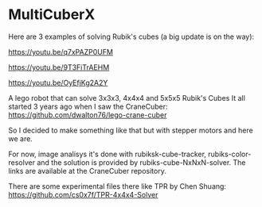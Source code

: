# MultiCuberX
Here are 3 examples of solving Rubik's cubes (a big update is on the way):

https://youtu.be/q7xPAZP0UFM 

https://youtu.be/9T3FiTrAEHM 

https://youtu.be/OyEfjKg2A2Y 

A lego robot that can solve 3x3x3, 4x4x4 and 5x5x5 Rubik's Cubes
It all started 3 years ago when I saw the CraneCuber:
https://github.com/dwalton76/lego-crane-cuber

So I decided to make something like that but with stepper motors and here we are.

For now, image analisys it's done with rubiksk-cube-tracker, rubiks-color-resolver and the solution is provided by rubiks-cube-NxNxN-solver. The links are available at the CraneCuber repository.

There are some experimental files there like TPR by Chen Shuang:
https://github.com/cs0x7f/TPR-4x4x4-Solver
